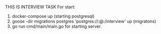 THIS IS INTERVIEW TASK
For start:
1) docker-compose up (starting postgresql)
2) goose -dir migrations postgres 'postgres://<login>:<password>@<host>:<port>/interview' up (migratons)
3) go run cmd/main/main.go for starting server.
